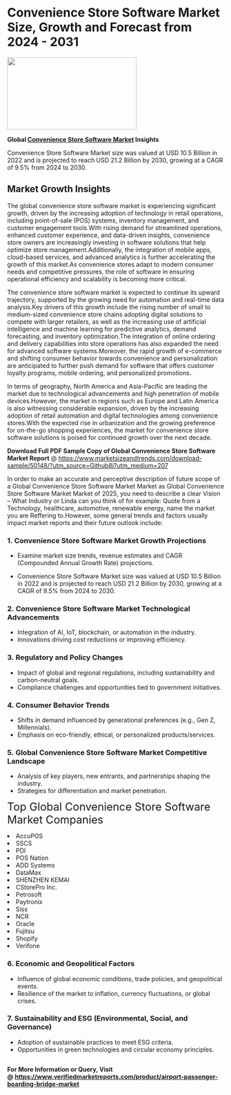 <H1>Convenience Store Software Market Size, Growth and Forecast from 2024 - 2031</H1><img class="aligncenter size-medium wp-image-584254" src="https://thirdeyenews.in/wp-content/uploads/2024/09/Global-Market-Research-300x168.jpeg" alt="" width="300" height="168" /><p><strong>Global&nbsp;<a href="https://www.marketsizeandtrends.com/download-sample/50148/?utm_source=Github8j?utm_medium=207">Convenience Store Software Market</a> Insights</strong></p><p>Convenience Store Software Market size was valued at USD 10.5 Billion in 2022 and is projected to reach USD 21.2 Billion by 2030, growing at a CAGR of 9.5% from 2024 to 2030.</p><p><h2>Market Growth Insights</h2> <p>The global convenience store software market is experiencing significant growth, driven by the increasing adoption of technology in retail operations, including point-of-sale (POS) systems, inventory management, and customer engagement tools.With rising demand for streamlined operations, enhanced customer experience, and data-driven insights, convenience store owners are increasingly investing in software solutions that help optimize store management.Additionally, the integration of mobile apps, cloud-based services, and advanced analytics is further accelerating the growth of this market.As convenience stores adapt to modern consumer needs and competitive pressures, the role of software in ensuring operational efficiency and scalability is becoming more critical.</p> <p>The convenience store software market is expected to continue its upward trajectory, supported by the growing need for automation and real-time data analysis.Key drivers of this growth include the rising number of small to medium-sized convenience store chains adopting digital solutions to compete with larger retailers, as well as the increasing use of artificial intelligence and machine learning for predictive analytics, demand forecasting, and inventory optimization.The integration of online ordering and delivery capabilities into store operations has also expanded the need for advanced software systems.Moreover, the rapid growth of e-commerce and shifting consumer behavior towards convenience and personalization are anticipated to further push demand for software that offers customer loyalty programs, mobile ordering, and personalized promotions.<p>In terms of geography, North America and Asia-Pacific are leading the market due to technological advancements and high penetration of mobile devices.However, the market in regions such as Europe and Latin America is also witnessing considerable expansion, driven by the increasing adoption of retail automation and digital technologies among convenience stores.With the expected rise in urbanization and the growing preference for on-the-go shopping experiences, the market for convenience store software solutions is poised for continued growth over the next decade.</p> <p><span class=""><strong>Download Full PDF Sample Copy of Global Convenience Store Software Market Report</strong> @ <a href="https://www.marketsizeandtrends.com/download-sample/50148/?utm_source=Github8j?utm_medium=207" target="_blank">https://www.marketsizeandtrends.com/download-sample/50148/?utm_source=Github8j?utm_medium=207</a></span></p><p>In order to make an accurate and perceptive description of future scope of a Global&nbsp;Convenience Store Software Market Market as Global&nbsp;Convenience Store Software Market Market of 2025, you need to describe a clear Vision &ndash; What Industry or Linda can you think of for example: Quote from a Technology, healthcare, automotive, renewable energy, name the market you are Reffering to.However, some general trends and factors usually impact market reports and their future outlook include:</p><h3>1.&nbsp;<strong>Convenience Store Software Market Growth Projections</strong></h3><ul><li>Examine market size trends, revenue estimates and CAGR (Compounded Annual Growth Rate) projections.</li><li><p>Convenience Store Software Market size was valued at USD 10.5 Billion in 2022 and is projected to reach USD 21.2 Billion by 2030, growing at a CAGR of 9.5% from 2024 to 2030.</p></li></ul><h3>2.&nbsp;<strong>Convenience Store Software Market Technological Advancements</strong></h3><ul><li>Integration of AI, IoT, blockchain, or automation in the industry.</li><li>Innovations driving cost reductions or improving efficiency.</li></ul><h3>3.&nbsp;<strong>Regulatory and Policy Changes</strong></h3><ul><li>Impact of global and regional regulations, including sustainability and carbon-neutral goals.</li><li>Compliance challenges and opportunities tied to government initiatives.</li></ul><h3>4.&nbsp;<strong>Consumer Behavior Trends</strong></h3><ul><li>Shifts in demand influenced by generational preferences (e.g., Gen Z, Millennials).</li><li>Emphasis on eco-friendly, ethical, or personalized products/services.</li></ul><h3>5.&nbsp;<strong>Global Convenience Store Software Market Competitive Landscape</strong></h3><ul><li>Analysis of key players, new entrants, and partnerships shaping the industry.</li><li>Strategies for differentiation and market penetration.</li></ul><p data-pm-slice="1 1 []"><span style="color: inherit; font-family: inherit; font-size: 25px;">Top Global Convenience Store Software Market Companies</span></p><div class="" data-test-id=""><p><li>AccuPOS</li><li> SSCS</li><li> PDI</li><li> POS Nation</li><li> ADD Systems</li><li> DataMax</li><li> SHENZHEN KEMAI</li><li> CStorePro Inc.</li><li> Petrosoft</li><li> Paytronix</li><li> Siss</li><li> NCR</li><li> Oracle</li><li> Fujitsu</li><li> Shopify</li><li> Verifone</li></p></div><h3>6.&nbsp;<strong>Economic and Geopolitical Factors</strong></h3><ul><li>Influence of global economic conditions, trade policies, and geopolitical events.</li><li>Resilience of the market to inflation, currency fluctuations, or global crises.</li></ul><h3>7.&nbsp;<strong>Sustainability and ESG (Environmental, Social, and Governance)</strong></h3><ul><li>Adoption of sustainable practices to meet ESG criteria.</li><li>Opportunities in green technologies and circular economy principles.</li></ul><h2><strong style="font-size: 14px;">For More Information or Query, Visit @&nbsp;</strong><a style="background-color: #ffffff; font-size: 14px;" href="https://www.marketsizeandtrends.com/report/convenience-store-software-market/" target="_blank">https://www.verifiedmarketreports.com/product/airport-passenger-boarding-bridge-market</a></h2>